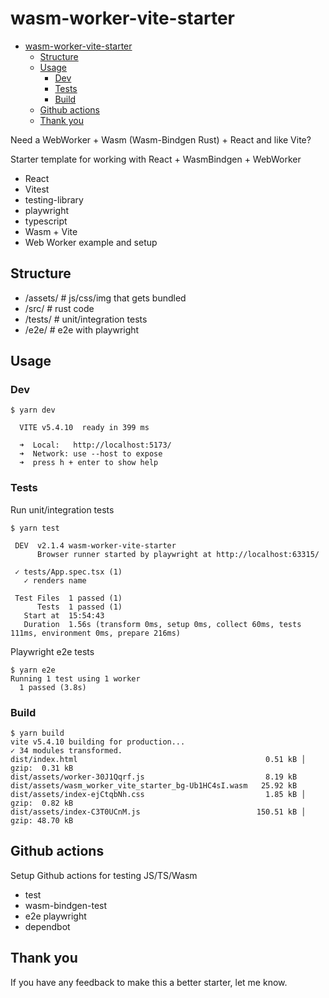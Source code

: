 # wasm-worker-vite-starter

<!--toc:start-->
- [wasm-worker-vite-starter](#wasm-worker-vite-starter)
  - [Structure](#structure)
  - [Usage](#usage)
    - [Dev](#dev)
    - [Tests](#tests)
    - [Build](#build)
  - [Github actions](#github-actions)
  - [Thank you](#thank-you)
<!--toc:end-->

Need a WebWorker + Wasm (Wasm-Bindgen Rust) + React and like Vite?

Starter template for working with React + WasmBindgen + WebWorker

- React
- Vitest
- testing-library
- playwright
- typescript
- Wasm + Vite
- Web Worker example and setup

## Structure

- /assets/ # js/css/img that gets bundled
- /src/ # rust code
- /tests/ # unit/integration tests
- /e2e/ # e2e with playwright

## Usage

### Dev

```
$ yarn dev

  VITE v5.4.10  ready in 399 ms

  ➜  Local:   http://localhost:5173/
  ➜  Network: use --host to expose
  ➜  press h + enter to show help
```

### Tests

Run unit/integration tests

```
$ yarn test

 DEV  v2.1.4 wasm-worker-vite-starter
      Browser runner started by playwright at http://localhost:63315/

 ✓ tests/App.spec.tsx (1)
   ✓ renders name

 Test Files  1 passed (1)
      Tests  1 passed (1)
   Start at  15:54:43
   Duration  1.56s (transform 0ms, setup 0ms, collect 60ms, tests 111ms, environment 0ms, prepare 216ms)
```

Playwright e2e tests

```
$ yarn e2e
Running 1 test using 1 worker
  1 passed (3.8s)
```

### Build

```
$ yarn build
vite v5.4.10 building for production...
✓ 34 modules transformed.
dist/index.html                                          0.51 kB │ gzip:  0.31 kB
dist/assets/worker-30J1Qqrf.js                           8.19 kB
dist/assets/wasm_worker_vite_starter_bg-Ub1HC4sI.wasm   25.92 kB
dist/assets/index-ejCtqbNh.css                           1.85 kB │ gzip:  0.82 kB
dist/assets/index-C3T0UCnM.js                          150.51 kB │ gzip: 48.70 kB
```

## Github actions

Setup Github actions for testing JS/TS/Wasm

- test
- wasm-bindgen-test
- e2e playwright
- dependbot

## Thank you

If you have any feedback to make this a better starter, let me know.
